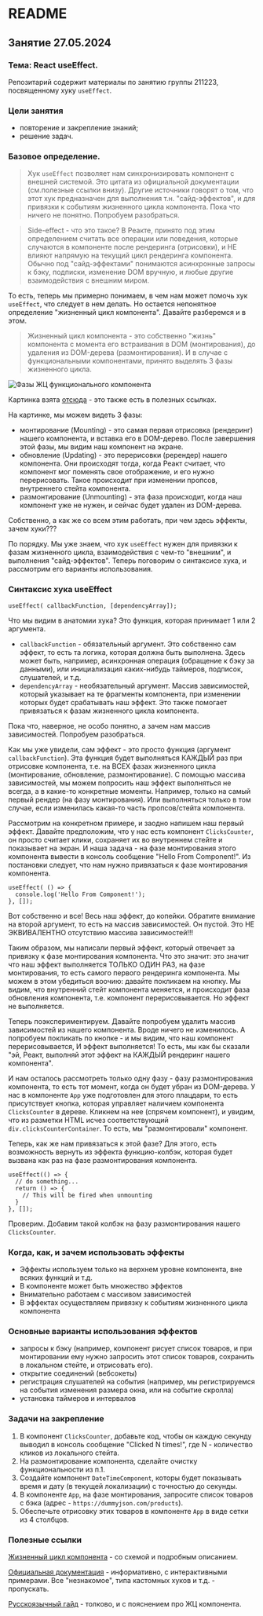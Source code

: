 # README

## Занятие 27.05.2024

### Тема: React useEffect.

Репозитарий содержит материалы по занятию группы 211223, посвященному хуку `useEffect`.

### Цели занятия
- повторение и закрепление знаний;
- решение задач.

### Базовое определение.
> Хук `useEffect` позволяет нам синхронизировать компонент с внешней системой. Это цитата из официальной документации (см.полезные ссылки внизу). Другие источники говорят о том, что этот хук предназначен для выполнения т.н. "сайд-эффектов", и для привязки к событиям жизненного цикла компонента. Пока что ничего не понятно. Попробуем разобраться.

> Side-effect - что это такое? В Реакте, принято под этим определением считать все операции или поведения, которые случаются в компоненте после рендеринга (отрисовки), и НЕ влияют напрямую на текущий цикл рендеринга компонента. Обычно под "сайд-эффектами" понимаются асинхронные запросы к бэку, подписки, изменение DOM вручную, и любые другие взаимодействия с внешним миром.

То есть, теперь мы примерно понимаем, в чем нам может помочь хук `useEffect`, что следует в нем делать. Но остается непонятное определение "жизненный цикл компонента". Давайте разберемся и в этом.

> Жизненный цикл компонента - это собственно "жизнь" компонента с момента его встраивания в DOM (монтирования), до удаления из DOM-дерева (размонтирования). И в случае с функциональными компонентами, принято выделять 3 фазы жизненного цикла.

![Фазы ЖЦ функционального компонента](https://miro.medium.com/v2/resize:fit:1400/format:webp/1*GM2K74SM_OUffP4uGV48_A.png)

Картинка взята [отсюда](https://javascript.plainenglish.io/react-lifecycle-methods-in-functional-components-db72e038bd2a) - это также есть в полезных ссылках.

На картинке, мы можем видеть 3 фазы:
 - монтирование (Mounting) - это самая первая отрисовка (рендеринг) нашего компонента, и вставка его в DOM-дерево. После завершения этой фазы, мы видим наш компонент на экране.
 - обновление (Updating) - это перерисовки (ререндер) нашего компонента. Они происходят тогда, когда Реакт считает, что компонент мог поменять свое отображение, и его нужно перерисовать. Такое происходит при изменении пропсов, внутреннего стейта компонента.
 - размонтирование (Unmounting) - эта фаза происходит, когда наш компонент уже не нужен, и сейчас будет удален из DOM-дерева.

Собственно, а как же со всем этим работать, при чем здесь эффекты, зачем хуки???

По порядку. Мы уже знаем, что хук `useEffect` нужен для привязки к фазам жизненного цикла, взаимодействия с чем-то "внешним", и выполнения "сайд-эффектов". Теперь поговорим о синтаксисе хука, и рассмотрим его варианты использования.

### Синтаксис хука useEffect
```
useEffect( callbackFunction, [dependencyArray]);
```

Что мы видим в анатомии хука? Это функция, которая принимает 1 или 2 аргумента.
 - `callbackFunction` - обязательный аргумент. Это собственно сам эффект, то есть та логика, которая должна быть выполнена. Здесь может быть, например, асинхронная операция (обращение к бэку за данными), или инициализация каких-нибудь таймеров, подписок, слушателей, и т.д.
 - `dependencyArray` - необязательный аргумент. Массив зависимостей, который указывает на те фрагменты компонента, при изменении которых будет срабатывать наш эффект. Это также помогает привязаться к фазам жизненного цикла компонента.

Пока что, наверное, не особо понятно, а зачем нам массив зависимостей. Попробуем разобраться.

Как мы уже увидели, сам эффект - это просто функция (аргумент `callbackFunction`). Эта функция будет выполняться КАЖДЫЙ раз при  отрисовке компонента, т.е. на ВСЕХ фазах жизненного цикла (монтирование, обновление, размонтирование). С помощью массива зависимостей, мы можем попросить наш эффект выполняться не всегда, а в какие-то конкретные моменты. Например, только на самый первый рендер (на фазу монтирования). Или выполняться только в том случае, если изменилась какая-то часть пропсов/стейта компонента.

Рассмотрим на конкретном примере, и заодно напишем наш первый эффект. Давайте предположим, что у нас есть компонент `ClicksCounter`, он просто считает клики, сохраняет их во внутреннем стейте и показывает на экран. И наша задача - на фазе монтирования этого компонента вывести в консоль сообщение "Hello From Component!". Из постановки следует, что нам нужно привязаться к фазе монтирования компонента.
```
useEffect( () => {
  console.log('Hello From Component!');
}, []);
```

Вот собственно и все! Весь наш эффект, до копейки. Обратите внимание на второй аргумент, то есть на массив зависимостей. Он пустой. Это НЕ ЭКВИВАЛЕНТНО отсутствию массива зависимостей!!!

Таким образом, мы написали первый эффект, который отвечает за привязку к фазе монтирования компонента. Что это значит: это значит что наш эффект выполняется ТОЛЬКО ОДИН РАЗ, на фазе монтирования, то есть самого первого рендеринга компонента. Мы можем в этом убедиться воочию: давайте покликаем на кнопку. Мы видим, что внутренний стейт компонента меняется, и происходит фаза обновления компонента, т.е. компонент перерисовывается. Но эффект не выполняется.

Теперь поэкспериментируем. Давайте попробуем удалить массив зависимостей из нашего компонента. Вроде ничего не изменилось. А попробуем покликать по кнопке - и мы видим, что наш компонент перерисовывается, И эффект выполняется! То есть, мы как бы сказали "эй, Реакт, выполняй этот эффект на КАЖДЫЙ рендеринг нашего компонента".

И нам осталось рассмотреть только одну фазу - фазу размонтирования компонента, то есть тот момент, когда он будет убран из DOM-дерева. У нас в компоненте `App` уже подготовлен для этого плацдарм, то есть присутствует кнопка, которая управляет наличием компонента `ClicksCounter` в дереве. Кликнем на нее (спрячем компонент), и увидим, что из разметки HTML исчез соответствующий `div.clicksCounterContainer`. То есть, мы "размонтировали" компонент.

Теперь, как же нам привязаться к этой фазе? Для этого, есть возможность вернуть из эффекта функцию-колбэк, которая будет вызвана как раз на фазе размонтирования компонента.
```
useEffect(() => {
  // do something...
  return () => {
    // This will be fired when unmounting
  }
}, []);
```

Проверим. Добавим такой колбэк на фазу размонтирования нашего `ClicksCounter`.

### Когда, как, и зачем использовать эффекты
 - Эффекты используем только на верхнем уровне компонента, вне всяких функций и т.д.
 - В компоненте может быть множество эффектов
 - Внимательно работаем с массивом зависимостей
 - В эффектах осуществляем привязку к событиям жизненного цикла компонента

### Основные варианты использования эффектов
 - запросы к бэку (например, компонент рисует список товаров, и при монтировании ему нужно запросить этот список товаров, сохранить в локальном стейте, и отрисовать его).
 - открытие соединений (вебсокеты)
 - регистрация слушателей на события (например, мы регистрируемся на события изменения размера окна, или на событие скролла)
 - установка таймеров и интервалов

### Задачи на закрепление
1. В компонент `ClicksCounter`, добавьте код, чтобы он каждую секунду выводил в консоль сообщение "Сlicked N times!", где N - количество кликов из локального стейта.
2. На размонтирование компонента, сделайте очистку функциональности из п.1.
3. Создайте компонент `DateTimeComponent`, которы будет показывать время и дату (в текущей локализации) с точностью до секунды.
4. В компоненте `App`, на фазе монтирования, запросите список товаров с бэка (адрес - `https://dummyjson.com/products`).
5. Обеспечьте отрисовку этих товаров в компоненте `App` в виде сетки из 4 столбцов.

### Полезные ссылки
[Жизненный цикл компонента](https://javascript.plainenglish.io/react-lifecycle-methods-in-functional-components-db72e038bd2a) - со схемой и подробным описанием.

[Официальная документация](https://react.dev/reference/react/useEffect#connecting-to-an-external-system) - информативно, с интерактивными примерами. Все "незнакомое", типа кастомных хуков и т.д. - пропускать.

[Русскоязычный гайд](https://habr.com/ru/companies/rshb/articles/687364/) - толково, и с пояснением про ЖЦ компонента.
